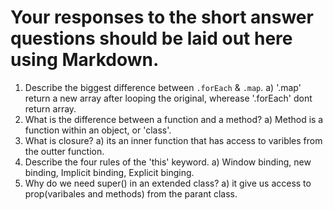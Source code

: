 # Your responses to the short answer questions should be laid out here using Markdown.
1. Describe the biggest difference between `.forEach` & `.map`.
a) '.map' return a new array after looping the original, wherease '.forEach' dont return array.
2. What is the difference between a function and a method?
a) Method is a function within an object, or 'class'.
3. What is closure?
a) its an inner function that has access to varibles from the outter function.
4. Describe the four rules of the 'this' keyword.
a) Window binding, new binding, Implicit binding, Explicit binging.
5. Why do we need super() in an extended class?
a) it give us access to prop(varibales and methods) from the parant class. 